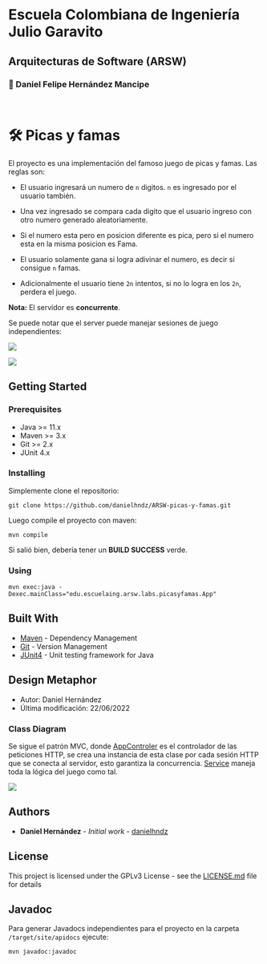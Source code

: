 # Escuela Colombiana de Ingeniería Julio Garavito

## Arquitecturas de Software (ARSW)

### :pushpin: Daniel Felipe Hernández Mancipe

<br/>

# :hammer_and_wrench: Picas y famas

El proyecto es una implementación del famoso juego de picas y famas. Las reglas son:

- El usuario ingresará un numero de `n` digitos. `n` es ingresado por el usuario también.

- Una vez ingresado se compara cada digito que el usuario ingreso con otro numero generado aleatoriamente.

- Si el numero esta pero en posicion diferente es pica, pero si el numero esta en la misma posicion es Fama.

- El usuario solamente gana si logra adivinar el numero, es decir si consigue `n` famas.

- Adicionalmente el usuario tiene `2n` intentos, si no lo logra en los `2n`, perdera el juego.

**Nota:** El servidor es **concurrente**.

Se puede notar que el server puede manejar sesiones de juego independientes:

![](../media/1.png?raw=true)

![](../media/2.png?raw=true)

## Getting Started

### Prerequisites

- Java >= 11.x
- Maven >= 3.x
- Git >= 2.x
- JUnit 4.x

### Installing

Simplemente clone el repositorio:

```
git clone https://github.com/danielhndz/ARSW-picas-y-famas.git
```

Luego compile el proyecto con maven:

```
mvn compile
```

Si salió bien, debería tener un **BUILD SUCCESS** verde.

### Using

```
mvn exec:java -Dexec.mainClass="edu.escuelaing.arsw.labs.picasyfamas.App"
```

## Built With

- [Maven](https://maven.apache.org/) - Dependency Management
- [Git](https://git-scm.com/) - Version Management
- [JUnit4](https://junit.org/junit4/) - Unit testing framework for Java

## Design Metaphor

- Autor: Daniel Hernández
- Última modificación: 22/06/2022

### Class Diagram

Se sigue el patrón MVC, donde [AppControler](/src/main/java/edu/escuelaing/arsw/labs/picasyfamas/controller/AppController.java) es el controlador de las peticiones HTTP, se crea una instancia de esta clase por cada sesión HTTP que se conecta al servidor, esto garantiza la concurrencia. [Service](/src/main/java/edu/escuelaing/arsw/labs/picasyfamas/service/Service.java) maneja toda la lógica del juego como tal.

![](../media/class_diagram.png?raw=true)

## Authors

- **Daniel Hernández** - _Initial work_ - [danielhndz](https://github.com/danielhndz)

## License

This project is licensed under the GPLv3 License - see the [LICENSE.md](LICENSE.md) file for details

## Javadoc

Para generar Javadocs independientes para el proyecto en la carpeta `/target/site/apidocs` ejecute:

```
mvn javadoc:javadoc
```
